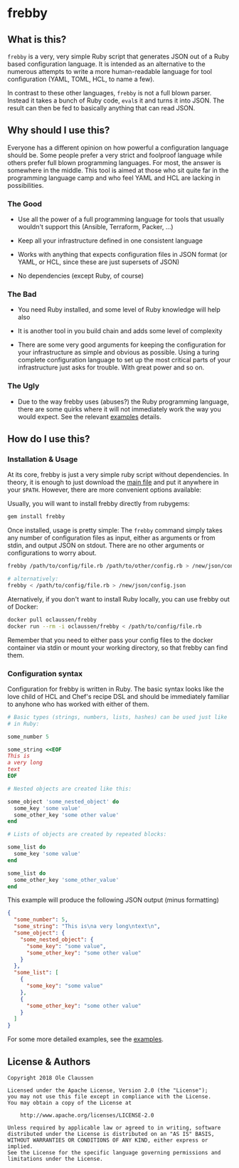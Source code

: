 # frebby

## What is this?

`frebby` is a very, very simple Ruby script that generates JSON out of a Ruby
based configuration language. It is intended as an alternative to the numerous
attempts to write a more human-readable language for tool configuration (YAML,
TOML, HCL, to name a few).

In contrast to these other languages, `frebby` is not a full blown parser.
Instead it takes a bunch of Ruby code, `eval`s it  and turns it into JSON. The
result can then be fed to basically anything that can read JSON.

## Why should I use this?

Everyone has a different opinion on how powerful a configuration language should
be. Some people prefer a very strict and foolproof language while others prefer
full blown programming languages. For most, the answer is somewhere in the
middle. This tool is aimed at those who sit quite far in the programming
language camp and who feel YAML and HCL are lacking in possibilities.

### The Good

* Use all the power of a full programming language for tools that usually
  wouldn't support this (Ansible, Terraform, Packer, ...)

* Keep all your infrastructure defined in one consistent language

* Works with anything that expects configuration files in JSON format
  (or YAML, or HCL, since these are just supersets of JSON)

* No dependencies (except Ruby, of course)

### The Bad

* You need Ruby installed, and some level of Ruby knowledge will help also

* It is another tool in you build chain and adds some level of complexity

* There are some very good arguments for keeping the configuration for your
  infrastructure as simple and obvious as possible. Using a turing complete
  configuration language to set up the most critical parts of your
  infrastructure just asks for trouble. With great power and so on.

### The Ugly

* Due to the way frebby uses (abuses?) the Ruby programming language, there
  are some quirks where it will not immediately work the way you would expect.
  See the relevant [examples](examples/04_quirks) details.

## How do I use this?

### Installation & Usage

At its core, frebby is just a very simple ruby script without dependencies. In
theory, it is enough to just download the [main file](bin/frebby) and put it
anywhere in your `$PATH`. However, there are more convenient options
available:

Usually, you will want to install frebby directly from rubygems:

```bash
gem install frebby
```

Once installed, usage is pretty simple: The `frebby` command simply takes any
number of configuration files as input, either as arguments or from stdin,
and output JSON on stdout. There are no other arguments or configurations
to worry about.

```bash
frebby /path/to/config/file.rb /path/to/other/config.rb > /new/json/config.json

# alternatively:
frebby < /path/to/config/file.rb > /new/json/config.json
```

Aternatively, if you don't want to install Ruby locally, you can use frebby
out of Docker:

```bash
docker pull oclaussen/frebby
docker run --rm -i oclaussen/frebby < /path/to/config/file.rb
```

Remember that you need to either pass your config files to the docker container
via stdin or mount your working directory, so that frebby can find them.

### Configuration syntax

Configuration for frebby is written in Ruby. The basic syntax looks like the
love child of HCL and Chef's recipe DSL and should be immediately familiar
to anyhone who has worked with either of them.

```ruby
# Basic types (strings, numbers, lists, hashes) can be used just like
# in Ruby:

some_number 5

some_string <<EOF
This is
a very long
text
EOF

# Nested objects are created like this:

some_object 'some_nested_object' do
  some_key 'some value'
  some_other_key 'some other value'
end

# Lists of objects are created by repeated blocks:

some_list do
  some_key 'some value'
end

some_list do
  some_other_key 'some_other_value'
end
```

This example will produce the following JSON output (minus formatting)

```json
{
  "some_number": 5,
  "some_string": "This is\na very long\ntext\n",
  "some_object": {
    "some_nested_object": {
      "some_key": "some value",
      "some_other_key": "some other value"
    }
  },
  "some_list": [
    {
      "some_key": "some value"
    },
    {
      "some_other_key": "some other value"
    }
  ]
}
```

For some more detailed examples, see the [examples](examples).

## License & Authors

```text
Copyright 2018 Ole Claussen

Licensed under the Apache License, Version 2.0 (the "License");
you may not use this file except in compliance with the License.
You may obtain a copy of the License at

    http://www.apache.org/licenses/LICENSE-2.0

Unless required by applicable law or agreed to in writing, software
distributed under the License is distributed on an "AS IS" BASIS,
WITHOUT WARRANTIES OR CONDITIONS OF ANY KIND, either express or implied.
See the License for the specific language governing permissions and
limitations under the License.
```
